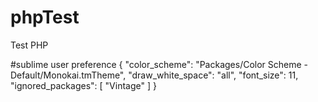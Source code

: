 # phpTest
Test PHP 

#sublime user preference
{
	"color_scheme": "Packages/Color Scheme - Default/Monokai.tmTheme",
	"draw_white_space": "all",
	"font_size": 11,
	"ignored_packages":
	[
		"Vintage"
	]
}
